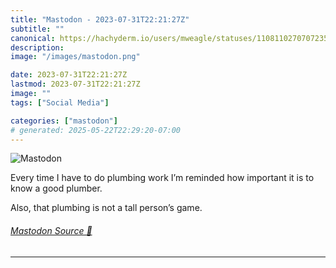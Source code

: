 ```yaml
---
title: "Mastodon - 2023-07-31T22:21:27Z"
subtitle: ""
canonical: https://hachyderm.io/users/mweagle/statuses/110811027070723519
description:
image: "/images/mastodon.png"

date: 2023-07-31T22:21:27Z
lastmod: 2023-07-31T22:21:27Z
image: ""
tags: ["Social Media"]

categories: ["mastodon"]
# generated: 2025-05-22T22:29:20-07:00
---
```

![Mastodon](/images/mastodon.png)

<p>Every time I have to do plumbing work I’m reminded how important it is to know a good plumber. </p><p>Also, that plumbing is not a tall person’s game.</p>


###### [Mastodon Source 🐘](https://hachyderm.io/@mweagle/110811027070723519)

___
